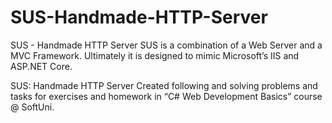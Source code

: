 # SUS-Handmade-HTTP-Server

SUS - Handmade HTTP Server
SUS is a combination of a Web Server and a MVC Framework. Ultimately it is designed to mimic Microsoft’s IIS and
ASP.NET Core.

SUS: Handmade HTTP Server
Created following and solving problems and tasks for exercises and homework in “C# Web Development Basics” course @ SoftUni.
